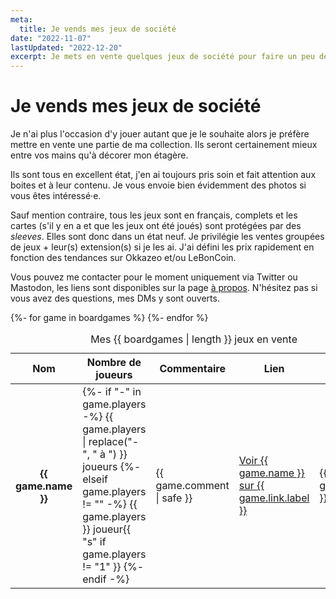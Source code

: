 ```yaml
---
meta:
  title: Je vends mes jeux de société
date: "2022-11-07"
lastUpdated: "2022-12-20"
excerpt: Je mets en vente quelques jeux de société pour faire un peu de place.
---
```


# Je vends mes jeux de société

Je n'ai plus l'occasion d'y jouer autant que je le souhaite alors je préfère mettre en vente une partie de ma collection.
Ils seront certainement mieux entre vos mains qu'à décorer mon étagère.

Ils sont tous en excellent état, j'en ai toujours pris soin et fait attention aux boites et à leur contenu. Je vous envoie bien évidemment des photos si vous êtes intéressé·e.

Sauf mention contraire, tous les jeux sont en français, complets et les cartes (s'il y en a et que les jeux ont été joués) sont protégées par des <i lang="en">sleeves</i>. Elles sont donc dans un état neuf.
Je privilégie les ventes groupées de jeux + leur(s) extension(s) si je les ai. J'ai défini les prix rapidement en fonction des tendances sur Okkazeo et/ou LeBonCoin.

Vous pouvez me contacter pour le moment uniquement via Twitter ou Mastodon, les liens sont disponibles sur la page [à propos](/fr/a-propos/). N'hésitez pas si vous avez des questions, mes DMs y sont ouverts.

<div class="table-responsive">
  <table>
    <caption>Mes {{ boardgames | length }} jeux en vente</caption>
    <thead>
      <tr>
        <th scope="col">Nom</th>
        <th scope="col">Nombre de joueurs</th>
        <th scope="col">Commentaire</th>
        <th scope="col">Lien</th>
        <th scope="col">Prix</th>
      </tr>
    </thead>
    <tbody>
      {%- for game in boardgames %}
      <tr>
        <th scope="row">{{ game.name }}</th>
        <td>
          {%- if "-" in game.players -%}
            {{ game.players | replace("-", " à ") }} joueurs
          {%- elseif game.players != "" -%}
            {{ game.players }} joueur{{ "s" if game.players != "1" }}
          {%- endif -%}
        </td>
        <td>{{ game.comment | safe }}</td>
        <td>
          <a href="{{ game.link.href }}" title="Voir {{ game.name }} sur {{ game.link.label }}"><span class="sr-only">Voir {{ game.name }} sur </span>{{ game.link.label }}</a>
        </td>
        <td>{{ game.price }}&nbsp;€</td>
      </tr>
      {%- endfor %}
    </tbody>
  </table>
</div>
